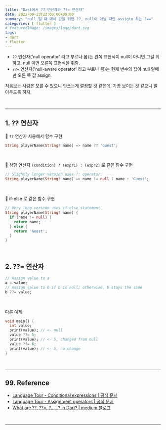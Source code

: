 ```yaml
---
title: "Dart에서 ?? 연산자와 ??= 연산자"
date: 2022-09-23T23:00:00+09:00
summary: "null 일 때 대체 값을 위한 ??, null이 아닐 때만 assigin 하는 ?=="
categories: [ flutter ]
# featuredImage: /images/logo/dart.svg
tags:
- dart
- flutter
---
```


- `??` 연산자('null operator' 라고 부르나 봄)는 왼쪽 표현식이 null이 아니면 그걸 취하고, null 이면 오른쪽 표현식을 취함.  
- `??=` 연산자('null-aware operator' 라고 부르나 봄)는 현재 변수의 값이 null 일때만 오른 쪽 값 assign.  

처음보는 사람은 모를 수 있으니 안쓰는게 깔끔할 것 같은데, 가끔 보이는 것 같으니 알아두도록 하자.

<br/>

---

## 1. ?? 연산자

🔶 `??` 연산자 사용해서 함수 구현
```dart
String playerName(String? name) => name ?? 'Guest';
```
<br/>

🔶 삼항 연산자 `(condition) ? (expr1) : (expr2)` 로 같은 함수 구현
```dart
// Slightly longer version uses ?: operator.
String playerName(String? name) => name != null ? name : 'Guest';
```
<br/>

🔶 if-else 로 같은 함수 구현
```dart
// Very long version uses if-else statement.
String playerName(String? name) {
  if (name != null) {
    return name;
  } else {
    return 'Guest';
  }
}
```
<br/>


## 2. ??= 연산자

```dart
// Assign value to a
a = value;
// Assign value to b if b is null; otherwise, b stays the same
b ??= value;
```
<br/>

다른 예제
```dart
void main() {
  int value;
  print(value); // <- null
  value ??= 5;
  print(value); // <- 5, changed from null
  value ??= 6;
  print(value); // <- 5, no change
}
```

<br/>

---

## 99. Reference

- [Language Tour - Conditional expressions | 공식 문서](https://dart.dev/guides/language/language-tour#conditional-expressions)
- [Language Tour - Assignment operators | 공식 문서](https://dart.dev/guides/language/language-tour#assignment-operators)
- [What are ??, ??=, ?., …? in Dart? | medium 블로그](https://jelenaaa.medium.com/what-are-in-dart-df1f11706dd6)

<br/>

---